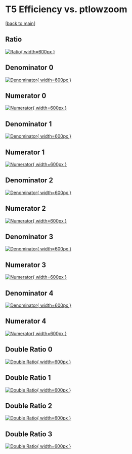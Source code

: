 # T5 Efficiency vs. ptlowzoom

[[back to main](./)]



## Ratio

[![Ratio](../mtv/var/T5_loweta_321_0_eff_ptlowzoom.png){ width=600px }](../mtv/var/T5_loweta_321_0_eff_ptlowzoom.pdf)

## Denominator 0

[![Denominator](../mtv/den/T5_loweta_321_0_eff_ptlowzoom_den0.png){ width=600px }](../mtv/den/T5_loweta_321_0_eff_ptlowzoom_den0.pdf)

## Numerator 0

[![Numerator](../mtv/num/T5_loweta_321_0_eff_ptlowzoom_num0.png){ width=600px }](../mtv/num/T5_loweta_321_0_eff_ptlowzoom_num0.pdf)

## Denominator 1

[![Denominator](../mtv/den/T5_loweta_321_0_eff_ptlowzoom_den1.png){ width=600px }](../mtv/den/T5_loweta_321_0_eff_ptlowzoom_den1.pdf)

## Numerator 1

[![Numerator](../mtv/num/T5_loweta_321_0_eff_ptlowzoom_num1.png){ width=600px }](../mtv/num/T5_loweta_321_0_eff_ptlowzoom_num1.pdf)

## Denominator 2

[![Denominator](../mtv/den/T5_loweta_321_0_eff_ptlowzoom_den2.png){ width=600px }](../mtv/den/T5_loweta_321_0_eff_ptlowzoom_den2.pdf)

## Numerator 2

[![Numerator](../mtv/num/T5_loweta_321_0_eff_ptlowzoom_num2.png){ width=600px }](../mtv/num/T5_loweta_321_0_eff_ptlowzoom_num2.pdf)

## Denominator 3

[![Denominator](../mtv/den/T5_loweta_321_0_eff_ptlowzoom_den3.png){ width=600px }](../mtv/den/T5_loweta_321_0_eff_ptlowzoom_den3.pdf)

## Numerator 3

[![Numerator](../mtv/num/T5_loweta_321_0_eff_ptlowzoom_num3.png){ width=600px }](../mtv/num/T5_loweta_321_0_eff_ptlowzoom_num3.pdf)

## Denominator 4

[![Denominator](../mtv/den/T5_loweta_321_0_eff_ptlowzoom_den4.png){ width=600px }](../mtv/den/T5_loweta_321_0_eff_ptlowzoom_den4.pdf)

## Numerator 4

[![Numerator](../mtv/num/T5_loweta_321_0_eff_ptlowzoom_num4.png){ width=600px }](../mtv/num/T5_loweta_321_0_eff_ptlowzoom_num4.pdf)

## Double Ratio 0

[![Double Ratio](../mtv/ratio/T5_loweta_321_0_eff_ptlowzoom_ratio0.png){ width=600px }](../mtv/ratio/T5_loweta_321_0_eff_ptlowzoom_ratio0.pdf)

## Double Ratio 1

[![Double Ratio](../mtv/ratio/T5_loweta_321_0_eff_ptlowzoom_ratio1.png){ width=600px }](../mtv/ratio/T5_loweta_321_0_eff_ptlowzoom_ratio1.pdf)

## Double Ratio 2

[![Double Ratio](../mtv/ratio/T5_loweta_321_0_eff_ptlowzoom_ratio2.png){ width=600px }](../mtv/ratio/T5_loweta_321_0_eff_ptlowzoom_ratio2.pdf)

## Double Ratio 3

[![Double Ratio](../mtv/ratio/T5_loweta_321_0_eff_ptlowzoom_ratio3.png){ width=600px }](../mtv/ratio/T5_loweta_321_0_eff_ptlowzoom_ratio3.pdf)

